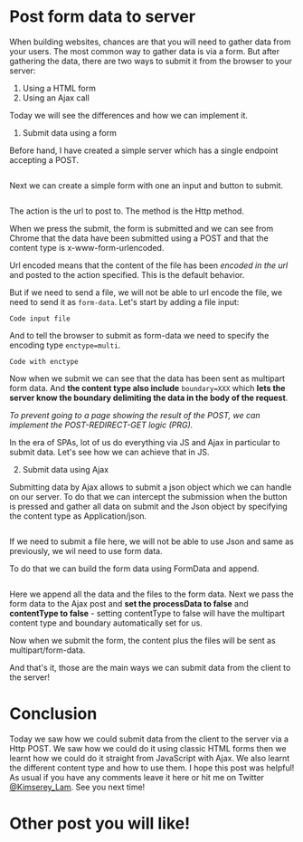 # Post form data to server

When building websites, chances are that you will need to gather data from your users.
The most common way to gather data is via a form. But after gathering the data, there are two ways to submit it from the browser to your server:
1. Using a HTML form
2. Using an Ajax call

Today we will see the differences and how we can implement it.

1. Submit data using a form

Before hand, I have created a simple server which has a single endpoint accepting a POST.

```
```

Next we can create a simple form with one an input and button to submit.

```
```

The action is the url to post to.
The method is the Http method.

When we press the submit, the form is submitted and we can see from Chrome that the data have been submitted using a POST and that the content type is x-www-form-urlencoded.

Url encoded means that the content of the file has been _encoded in the url_ and posted to the action specified. This is the default behavior.

But if we need to send a file, we will not be able to url encode the file, we need to send it as `form-data`.
Let's start by adding a file input:

```
Code input file
```

And to tell the browser to submit as form-data we need to specify the encoding type `enctype=multi`.

```
Code with enctype
```

Now when we submit we can see that the data has been sent as multipart form data.
And __the content type also include__ `boundary=XXX` which __lets the server know the boundary delimiting the data in the body of the request__.

_To prevent  going to a page showing the result of the POST, we can implement the POST-REDIRECT-GET logic (PRG)._

In the era of SPAs, lot of us do everything via JS and Ajax in particular to submit data. Let's see how we can achieve that in JS.

2. Submit data using Ajax

Submitting data by Ajax allows to submit a json object which we can handle on our server.
To do that we can intercept the submission when the button is pressed and gather all data on submit and the Json object by specifying the content type as Application/json.

```
```

If we need to submit a file here, we will not be able to use Json and same as previously, we wil need to use form data.

To do that we can build the form data using FormData and append.

```
```

Here we append all the data and the files to the form data. Next we pass the form data to the Ajax post and __set the processData to false__ and __contentType to false__ - setting contentType to false will have the multipart content type and boundary automatically set for us.

Now when we submit the form, the content plus the files will be sent as multipart/form-data.

And that's it, those are the main ways we can submit data from the client to the server!

# Conclusion

Today we saw how we could submit data from the client to the server via a Http POST. We saw how we could do it using classic HTML forms then we learnt how we could do it straight from JavaScript with Ajax. We also learnt the different content type and how to use them. I hope this post was helpful! As usual if you have any comments leave it here or hit me on Twitter [@Kimserey_Lam](). See you next time!

# Other post you will like!
